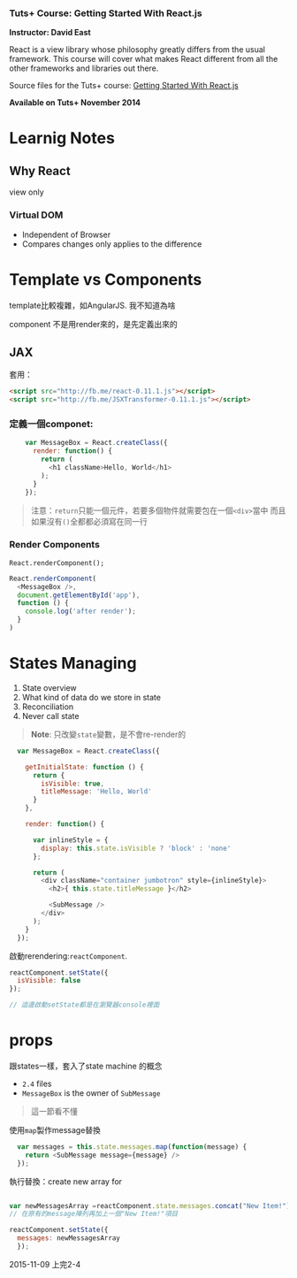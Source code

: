 ### Tuts+ Course: Getting Started With React.js
**Instructor: David East**

React is a view library whose philosophy greatly differs from the usual framework. This course will cover what makes React different from all the other frameworks and libraries out there.

Source files for the Tuts+ course: [Getting Started With React.js](https://courses.tutsplus.com/courses/)

**Available on Tuts+ November 2014**

# Learnig Notes

## Why React

view only

### Virtual DOM

* Independent of Browser
* Compares changes only applies to the difference

# Template vs Components

template比較複雜，如AngularJS. 我不知道為啥

component 不是用render來的，是先定義出來的

## JAX

套用：

```html
<script src="http://fb.me/react-0.11.1.js"></script>
<script src="http://fb.me/JSXTransformer-0.11.1.js"></script>
```

### 定義一個componet:

```js
    var MessageBox = React.createClass({
      render: function() {
        return (
          <h1 className>Hello, World</h1>
        );
      }
    });
```

> 注意：`return`只能一個元件，若要多個物件就需要包在一個`<div>`當中
> 而且如果沒有`()`全都都必須寫在同一行

### Render Components

`React.renderComponent();`

```js
React.renderComponent(
  <MessageBox />,
  document.getElementById('app'),
  function () {
    console.log('after render');
  }
)
```


# States Managing

1. State overview
2. What kind of data do we store in state
3. Reconciliation
4. Never call state

>**Note**: 只改變`state`變數，是不會re-render的

```js
  var MessageBox = React.createClass({

    getInitialState: function () {
      return {
        isVisible: true,
        titleMessage: 'Hello, World'
      }
    },

    render: function() {

      var inlineStyle = {
        display: this.state.isVisible ? 'block' : 'none'
      };

      return (
        <div className="container jumbotron" style={inlineStyle}>
          <h2>{ this.state.titleMessage }</h2>

          <SubMessage />
        </div>
      );
    }
  });
```

啟動rerendering:`reactComponent`.


```js
reactComponent.setState({
  isVisible: false
});

// 這邊啟動setState都是在瀏覽器console裡面
```

# props

跟states一樣，套入了state machine 的概念

* `2.4` files
* `MessageBox` is the owner of `SubMessage`

> 這一節看不懂

使用`map`製作message替換

```js
  var messages = this.state.messages.map(function(message) {
    return <SubMessage message={message} />
  });
```


執行替換：create new array for 

```js

var newMessagesArray =reactComponent.state.messages.concat("New Item!");
// 在原有的message陣列再加上一個"New Item!"項目

reactComponent.setState({
  messages: newMessagesArray
  });


```


2015-11-09 上完2-4